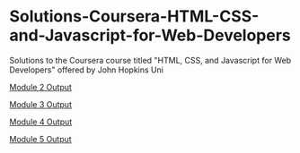 # Solutions-Coursera-HTML-CSS-and-Javascript-for-Web-Developers
Solutions to the Coursera course titled "HTML, CSS, and Javascript for Web Developers" offered by John Hopkins Uni

[Module 2 Output](https://sanskriti-midha.github.io/-Solutions-Coursera-HTML-CSS-and-Javascript-for-Web-Developers/Module2_Solution)


[Module 3 Output](https://sanskriti-midha.github.io/-Solutions-Coursera-HTML-CSS-and-Javascript-for-Web-Developers/Module3_Solution)


[Module 4 Output](https://sanskriti-midha.github.io/-Solutions-Coursera-HTML-CSS-and-Javascript-for-Web-Developers/Module4_Solution)


[Module 5 Output](https://sanskriti-midha.github.io/-Solutions-Coursera-HTML-CSS-and-Javascript-for-Web-Developers/Module5_Solution)
